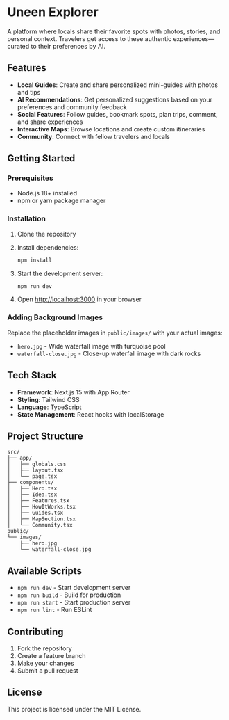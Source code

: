 # Uneen Explorer

A platform where locals share their favorite spots with photos, stories, and personal context. Travelers get access to these authentic experiences—curated to their preferences by AI.

## Features

- **Local Guides**: Create and share personalized mini-guides with photos and tips
- **AI Recommendations**: Get personalized suggestions based on your preferences and community feedback
- **Social Features**: Follow guides, bookmark spots, plan trips, comment, and share experiences
- **Interactive Maps**: Browse locations and create custom itineraries
- **Community**: Connect with fellow travelers and locals

## Getting Started

### Prerequisites

- Node.js 18+ installed
- npm or yarn package manager

### Installation

1. Clone the repository
2. Install dependencies:
   ```bash
   npm install
   ```

3. Start the development server:
   ```bash
   npm run dev
   ```

4. Open [http://localhost:3000](http://localhost:3000) in your browser

### Adding Background Images

Replace the placeholder images in `public/images/` with your actual images:
- `hero.jpg` - Wide waterfall image with turquoise pool
- `waterfall-close.jpg` - Close-up waterfall image with dark rocks

## Tech Stack

- **Framework**: Next.js 15 with App Router
- **Styling**: Tailwind CSS
- **Language**: TypeScript
- **State Management**: React hooks with localStorage

## Project Structure

```
src/
├── app/
│   ├── globals.css
│   ├── layout.tsx
│   └── page.tsx
├── components/
│   ├── Hero.tsx
│   ├── Idea.tsx
│   ├── Features.tsx
│   ├── HowItWorks.tsx
│   ├── Guides.tsx
│   ├── MapSection.tsx
│   └── Community.tsx
public/
└── images/
    ├── hero.jpg
    └── waterfall-close.jpg
```

## Available Scripts

- `npm run dev` - Start development server
- `npm run build` - Build for production
- `npm run start` - Start production server
- `npm run lint` - Run ESLint

## Contributing

1. Fork the repository
2. Create a feature branch
3. Make your changes
4. Submit a pull request

## License

This project is licensed under the MIT License.
